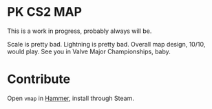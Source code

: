 # PK CS2 MAP

This is a work in progress, probably always will be.  

Scale is pretty bad. Lightning is pretty bad. Overall map design, 10/10, would play. See you in Valve Major Championships, baby.

# Contribute

Open ``vmap`` in [Hammer](https://developer.valvesoftware.com/wiki/Valve_Hammer_Editor_(Source_2)), install through Steam.
